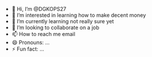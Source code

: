 - 👋 Hi, I’m @DGKOPS27
- 👀 I’m interested in learning how to make decent money
- 🌱 I’m currently learning not really sure yet
- 💞️ I’m looking to collaborate on a job
- 📫 How to reach me email 
- 😄 Pronouns: ...
- ⚡ Fun fact: ...

<!---
DGKOPS27/DGKOPS27 is a ✨ special ✨ repository because its `README.md` (this file) appears on your GitHub profile.
You can click the Preview link to take a look at your changes.
--->
